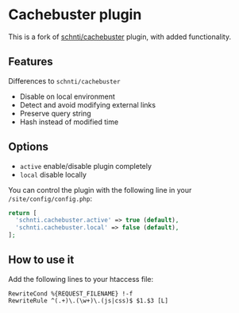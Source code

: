 # Cachebuster plugin

This is a fork of [schnti/cachebuster](https://github.com/schnti/kirby3-cachebuster) plugin, with added functionality.


## Features

Differences to `schnti/cachebuster`

- Disable on local environment
- Detect and avoid modifying external links
- Preserve query string
- Hash instead of modified time


## Options

- `active` enable/disable plugin completely
- `local`  disable locally

You can control the plugin with the following line in your `/site/config/config.php`:

```php
return [
  'schnti.cachebuster.active' => true (default),
  'schnti.cachebuster.local' => false (default),
];
```

## How to use it

Add the following lines to your htaccess file:

```htaccess
RewriteCond %{REQUEST_FILENAME} !-f
RewriteRule ^(.+)\.(\w+)\.(js|css)$ $1.$3 [L]
```
